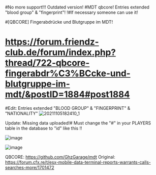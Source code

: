 #No more support!!! Outdated version!
#MDT qbcore! Entries extended "blood group" & "fingerprint"!
!#If necessary someone can use it!

#[QBCORE] Fingerabdrücke und Blutgruppe im MDT!
# https://forum.friendz-club.de/forum/index.php?thread/722-qbcore-fingerabdr%C3%BCcke-und-blutgruppe-im-mdt/&postID=1884#post1884


#Edit:  Entries extended "BLOOD GROUP" & "FINGERPRINT" & "NATIONALITY" 
![20211105182410_1](https://user-images.githubusercontent.com/35634379/140554454-eea23f2e-e7b2-4bcb-9443-a444eb55bb18.jpg)

Update: Missing data uploaded!# Must change the "#" in your PLAYERS table in the database to "id" like this !!

![image](https://user-images.githubusercontent.com/57848836/124848636-e06d9880-df62-11eb-88aa-c0e211b039e3.png)

![image](https://user-images.githubusercontent.com/57848836/133552468-22a54f28-98ca-4eaf-b3a8-79f13d8b3d35.png)

QBCORE: https://github.com/GhzGarage/mdt
Original: https://forum.cfx.re/t/esx-mobile-data-terminal-reports-warrants-calls-searches-more/1701472
